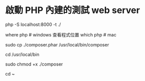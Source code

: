 # 啟動 PHP 內建的測試 web server

php -S localhost:8000 -t ./

where php # windows 查看程式位置
which php # mac

sudo cp ./composer.phar /usr/local/bin/composer

cd /usr/local/bin

sudo chmod +x ./composer

cd ~
